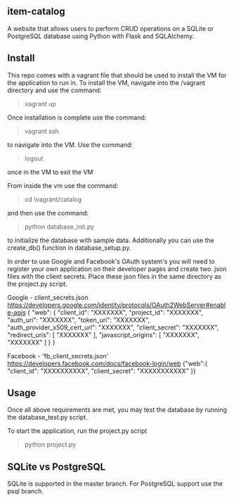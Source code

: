 ## item-catalog

A website that allows users to perform CRUD operations on a SQLite or PostgreSQL database using Python with Flask and SQLAlchemy.

## Install

This repo comes with a vagrant file that should be used to install the VM for the application to run in. To install the VM, navigate into the /vagrant directory and use the command:
>vagrant up

Once installation is complete use the command:
>vagrant ssh

to navigate into the VM. Use the command:
>logout

once in the VM to exit the VM

From inside the vm use the command:
>cd \vagrant/catalog

and then use the command:
>python database_init.py

to initialize the database with sample data.
Additionally you can use the create_db() function in database_setup.py.

In order to use Google and Facebook's OAuth system's you will need to register your own application on their developer pages and create two .json files with the client secrets. Place these json files in the same directory as the project.py script.

Google - client_secrets.json https://developers.google.com/identity/protocols/OAuth2WebServer#enable-apis
{
    "web": {
        "client_id": "XXXXXXX",
        "project_id": "XXXXXXX",
        "auth_uri": "XXXXXXX",
        "token_uri": "XXXXXXX",
        "auth_provider_x509_cert_url": "XXXXXXX",
        "client_secret": "XXXXXXX",
        "redirect_uris": [
            "XXXXXXX"
        ],
        "javascript_origins": [
            "XXXXXXX",
            "XXXXXXX"
        ]
    }
}

Facebook - 'fb_client_secrets.json' 
https://developers.facebook.com/docs/facebook-login/web
{"web":{
    "client_id": "XXXXXXXXXX",
    "client_secret": "XXXXXXXXXXX"
}}


## Usage

Once all above requirements are met, you may test the database by running the database_test.py script.

To start the application, run the project.py script
>python project.py


## SQLite vs PostgreSQL

SQLite is supported in the master branch. For PostgreSQL support use the psql branch.
